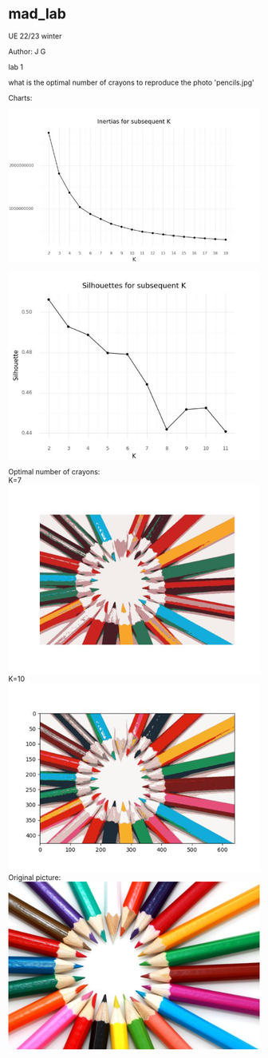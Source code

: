 # mad_lab

UE 22/23 winter

Author: J G

lab 1

what is the optimal number of crayons to reproduce the photo 'pencils.jpg'

Charts:

![Scree plot](scree.jpg)

![Silhouette plot](silhouette.jpg)

Optimal number of crayons: <br>
K=7 <br>
![7](7.jpg)
<br>
K=10<br>
![10](10.jpg)
<br>
Original picture:<br>
![Pencils](pencils.jpg)